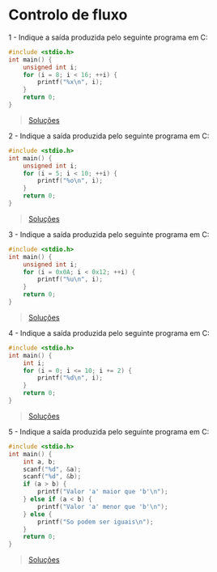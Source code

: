 # Controlo de fluxo

1 - Indique a saída produzida pelo seguinte programa em C:

```c
#include <stdio.h>
int main() {
    unsigned int i;
    for (i = 8; i < 16; ++i) {
        printf("%x\n", i);
    }
    return 0;
}
```

> [Soluções](../solucoes/06_controlofluxo/01.md)

2 - Indique a saída produzida pelo seguinte programa em C:

```c
#include <stdio.h>
int main() {
    unsigned int i;
    for (i = 5; i < 10; ++i) {
        printf("%o\n", i);
    }
    return 0;
}
```

> [Soluções](../solucoes/06_controlofluxo/02.md)

3 - Indique a saída produzida pelo seguinte programa em C:

```c
#include <stdio.h>
int main() {
    unsigned int i;
    for (i = 0x0A; i < 0x12; ++i) {
        printf("%u\n", i);
    }
    return 0;
}
```

> [Soluções](../solucoes/06_controlofluxo/03.md)

4 - Indique a saída produzida pelo seguinte programa em C:

```c
#include <stdio.h>
int main() {
    int i;
    for (i = 0; i <= 10; i += 2) {
        printf("%d\n", i);
    }
    return 0;
}
```

> [Soluções](../solucoes/06_controlofluxo/04.md)


5 - Indique a saída produzida pelo seguinte programa em C:

```c
#include <stdio.h>
int main() {
    int a, b;
    scanf("%d", &a);
    scanf("%d", &b);
    if (a > b) {
        printf("Valor 'a' maior que 'b'\n");
    } else if (a < b) {
        printf("Valor 'a' menor que 'b'\n");
    } else {
        printf("So podem ser iguais\n");
    }
    return 0;
}
```

> [Soluções](../solucoes/06_controlofluxo/05.md)
